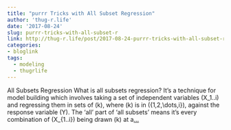 ```yaml
---
title: "purrr Tricks with All Subset Regression"
author: 'thug-r.life'
date: '2017-08-24'
slug: purrr-tricks-with-all-subset-r
link: http://thug-r.life/post/2017-08-24-purrr-tricks-with-all-subset-regression/
categories:
- bloglink
tags:
  - modeling
  - thugrlife
---
```


All Subsets Regression What is all subsets regression? It’s a technique for model building which involves taking a set of independent variables \(X_1..i\) and regressing them in sets of \(k\), where \(k\) is in \(\{1,2,\dots,i\}\), against the response variable \(Y\). The ‘all’ part of ‘all subsets’ means it’s every combination of \(X_{1..i}\) being drawn \(k\) at a[... <i class="fas fa-external-link-alt"></i>](http://thug-r.life/post/2017-08-24-purrr-tricks-with-all-subset-regression/)

